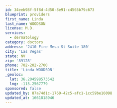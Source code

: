 ```yaml
---
id: 34eeb98f-5f8d-4d50-8e91-c4565b79c673
blueprint: providers
first_name: Linda
last_name: WOODSON
license: M.D.
services:
  - dermatology
category: doctors
address: '2410 Fire Mesa St Suite 180'
city: 'Las Vegas'
state: NV
zip: '89128'
phone: 702-202-2700
title: 'Linda WOODSON'
_geoloc:
  lat: 36.204598573542
  lng: -115.2567779
sponsored: false
updated_by: 87a74d1c-1760-42c5-afc1-1cc59be16098
updated_at: 1661818946
---
```

